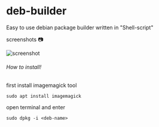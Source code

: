 # deb-builder
Easy to use debian package builder written in "Shell-script"


screenshots 📷

![screenshot](https://user-images.githubusercontent.com/91899799/153806328-e266f104-7a84-4f93-b66c-067b4eda687a.png)

###### How to install!

first install imagemagick tool

```
sudo apt install imagemagick
```


open terminal and enter

```
sudo dpkg -i <deb-name>
```
